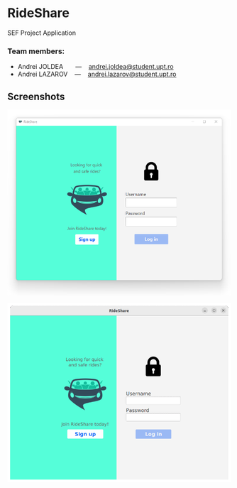 # RideShare

SEF Project Application

### Team members:

- Andrei JOLDEA &nbsp;&nbsp; &nbsp;&nbsp; — &nbsp;&nbsp; andrei.joldea@student.upt.ro  
- Andrei LAZAROV &nbsp;&nbsp; — &nbsp;&nbsp; andrei.lazarov@student.upt.ro  

## Screenshots

![Login screen](/extra/login-ss.png)

![Screenshots](/extra/all_screenshots.gif)
